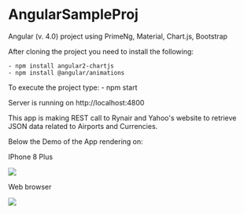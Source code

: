 # AngularSampleProj
Angular (v. 4.0) project using PrimeNg, Material, Chart.js, Bootstrap

After cloning the project you need to install the following:

    - npm install angular2-chartjs
    - npm install @angular/animations

To execute the project type:
    - npm start
    
Server is running on http://localhost:4800

This app is making REST call to Rynair and Yahoo's website to retrieve JSON data related to Airports and Currencies.

Below the Demo of the App rendering on: 

IPhone 8 Plus

<img src="https://user-images.githubusercontent.com/29027414/34472071-c593a64a-ef50-11e7-9537-4f9669ca3bd0.gif" />

Web browser

<img src="https://user-images.githubusercontent.com/29027414/34471927-43ddcc32-ef4d-11e7-9435-3eaaab968595.gif" />



   
